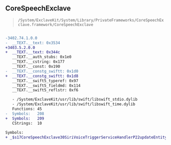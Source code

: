 ## CoreSpeechExclave

> `/System/ExclaveKit/System/Library/PrivateFrameworks/CoreSpeechExclave.framework/CoreSpeechExclave`

```diff

-3402.74.1.0.0
-  __TEXT.__text: 0x3534
+3403.5.2.0.0
+  __TEXT.__text: 0x344c
   __TEXT.__auth_stubs: 0x1e0
   __TEXT.__cstring: 0x177
   __TEXT.__const: 0x190
-  __TEXT.__constg_swiftt: 0x1d0
+  __TEXT.__constg_swiftt: 0x1d8
   __TEXT.__swift5_typeref: 0x97
   __TEXT.__swift5_fieldmd: 0x114
   __TEXT.__swift5_reflstr: 0xf6

   - /System/ExclaveKit/usr/lib/swift/libswift_stdio.dylib
   - /System/ExclaveKit/usr/lib/swift/libswift_time.dylib
   Functions: 45
-  Symbols:   208
+  Symbols:   209
   CStrings:  10
 
Symbols:
+ _$s17CoreSpeechExclave30SiriVoiceTriggerServiceHandlerP22updateEntityStatistics06entityK0yAA0jK0V_tFTq

```
